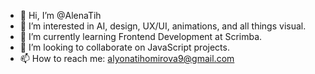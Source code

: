 - 👋 Hi, I’m @AlenaTih
- 👀 I’m interested in AI, design, UX/UI, animations, and all things visual.
- 🌱 I’m currently learning Frontend Development at Scrimba.
- 💞️ I’m looking to collaborate on JavaScript projects.
- 📫 How to reach me: alyonatihomirova9@gmail.com

<!---
AlenaTih/AlenaTih is a ✨ special ✨ repository because its `README.md` (this file) appears on your GitHub profile.
You can click the Preview link to take a look at your changes.
--->
